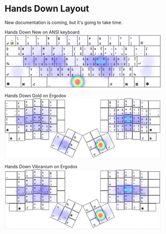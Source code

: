 # **Hands Down** Layout

New documentation is coming, but it's going to take time.

Hands Down New on ANSI keyboard
![Hands Down Ansi](images/Hands-Down-Neu-eu.ansi.jpg)

Hands Down Gold on Ergodox
![Hands Down Ansi](images/HD-Gold-eu.ts.ergo.jpg)

Hands Down Vibranium on Ergodox
![Hands Down Ansi](images/HD-Vibranium-vf-eu.ts.ergo.jpg)
